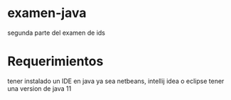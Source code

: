 # examen-java
segunda parte del examen de ids 

# Requerimientos 
tener instalado un IDE en java ya sea netbeans, intellij idea o eclipse
tener una version de java 11


